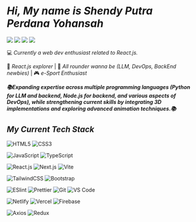 # _**Hi, My name is Shendy Putra Perdana Yohansah**_

[![](https://img.shields.io/badge/-@shendyppy-%231DA1F2?style=flat-square&logo=instagram&logoColor=ffffff)](https://instagram.com/shendyppy)
[![](https://img.shields.io/badge/-@shendyppy-%23181717?style=flat-square&logo=github)](https://github.com/shendyppy/)
[![](https://img.shields.io/badge/-@shendyppy-%230A66C2?style=flat-square&logo=INSPIRE&logoColor=ffffff)](https://www.linkedin.com/in/shendyppy/)
[![](https://img.shields.io/website?color=0ab9e6&style=flat-square&up_message=shendyppy.vercel.app&url=https%3A%2F%2Fshendy.vercel.app)](https://shendyppy.vercel.app)

:computer: _Currently a web dev enthusiast related to React.js._

🖖 _React.js explorer_ | 📖 _All rounder wanna be (LLM, DevOps, BackEnd newbies)_ | 🎮 _e-Sport Enthusiast_

_**📚Expanding expertise across multiple programming languages (Python for LLM and backend, Node.js for backend, and various aspects of DevOps), while strengthening current skills by integrating 3D implementations and exploring advanced animation techniques.📚**_


## _My Current Tech Stack_

![HTML5](https://img.shields.io/badge/-HTML5-%23E44D27?style=flat-square&logo=html5&logoColor=ffffff)
![CSS3](https://img.shields.io/badge/-CSS3-%231572B6?style=flat-square&logo=css3)

![JavaScript](https://img.shields.io/badge/-JavaScript-%23F7DF1C?style=flat-square&logo=javascript&logoColor=000000&labelColor=%23F7DF1C&color=%23FFCE5A)
![TypeScript](https://img.shields.io/badge/-TypeScript-007ACC?style=flat-square&logo=typescript&logoColor=white)

![React.js](https://img.shields.io/badge/-React.js-%23282C34?style=flat-square&logo=react)
![Next.js](https://img.shields.io/badge/-Next.js-%23000000?style=flat-square&logo=nextdotjs)
![Vite](https://img.shields.io/badge/-Vite-%23646CFF?style=flat-square&logo=vite&logoColor=ffffff)

![TailwindCSS](https://img.shields.io/badge/-TailwindCSS-%231a202c?style=flat-square&logo=tailwind-css)
![Bootstrap](https://img.shields.io/badge/-Bootstrap-%237952B3?style=flat-square&logo=bootstrap)

![ESlint](https://img.shields.io/badge/-ESLint-%234B32C3?style=flat-square&logo=eslint)
![Prettier](https://img.shields.io/badge/-Prettier-%23F7B93E?style=flat-square&logo=prettier&logoColor=ffffff)
![Git](https://img.shields.io/badge/-Git-%23F05032?style=flat-square&logo=git&logoColor=%23ffffff)
![VS Code](https://img.shields.io/badge/-VSCode-%23007ACC?style=flat-square&logo=visual-studio-code)

![Netlify](https://img.shields.io/badge/-Netlify-%2300C7B7?style=flat-square&logo=netlify&logoColor=ffffff)
![Vercel](https://img.shields.io/badge/-Vercel-%23ffffff?style=flat-square&logo=vercel&logoColor=000000)
![Firebase](https://img.shields.io/badge/-Firebase-%23F7DF1E?style=flat-square&logo=firebase&logoColor=%23DD2C00)

![Axios](https://img.shields.io/badge/-Axios-%235A29E4?style=flat-square&logo=axios&logoColor=ffffff)
![Redux](https://img.shields.io/badge/-Redux-%23764ABC?style=flat-square&logo=redux&logoColor=000000)
